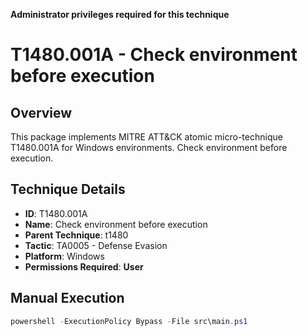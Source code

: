 **Administrator privileges required for this technique**

# T1480.001A - Check environment before execution

## Overview
This package implements MITRE ATT&CK atomic micro-technique T1480.001A for Windows environments. Check environment before execution.

## Technique Details
- **ID**: T1480.001A
- **Name**: Check environment before execution
- **Parent Technique**: t1480
- **Tactic**: TA0005 - Defense Evasion
- **Platform**: Windows
- **Permissions Required**: **User**

## Manual Execution
```powershell
powershell -ExecutionPolicy Bypass -File src\main.ps1
```

